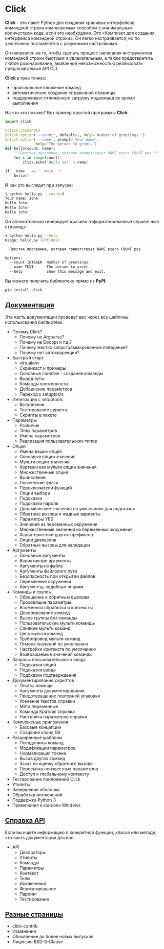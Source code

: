 # Click

**Click** - это пакет Python для создания красивых интерфейсов командной строки компонуемым способом с минимальным количеством кода, если это необходимо. Это «Комплект для создания интерфейса командной строки». Он легко настраивается, но по умолчанию поставляется с разумными настройками.

Он направлен на то, чтобы сделать процесс написания инструментов командной строки быстрым и увлекательным, а также предотвратить любое разочарование, вызванное невозможностью реализовать предполагаемый API CLI.

**Click** в трех точках:

* произвольное вложение команд
* автоматическое создание справочной страницы
* поддерживает отложенную загрузку подкоманд во время выполнения

На что это похоже? Вот пример простой программы **Click**:

```python
import click

@click.command()
@click.option('--count', default=1, help='Number of greetings.')
@click.option('--name', prompt='Your name',
              help='The person to greet.')
def hello(count, name):
    """Простая программа, которая приветствует NAME всего COUNT раз."""
    for x in range(count):
        click.echo('Hello %s!' % name)

if __name__ == '__main__':
    hello()
```

И как это выглядит при запуске:

```bash
$ python hello.py --count=3
Your name: John
Hello John!
Hello John!
Hello John!
```

Он автоматически генерирует красиво отформатированные справочные страницы:

```bash
$ python hello.py --help
Usage: hello.py [OPTIONS]

  Простая программа, которая приветствует NAME всего COUNT раз.

Options:
  --count INTEGER  Number of greetings.
  --name TEXT      The person to greet.
  --help           Show this message and exit.
```

Вы можете получить библиотеку прямо из **PyPI**:

```bash
pip install click
```

## [Документация](dokumentaciya-click/)

Эта часть документации проведет вас через все шаблоны использования библиотеки.

* Почему Click?
  * Почему не Argparse?
  * Почему не Docopt и т.д.?
  * Почему жестко запрограммированное поведение?
  * Почему нет автокоррекции?
* Быстрый старт
  * virtualenv
  * Скринкаст и примеры
  * Основные понятия - создание команды
  * Вывод echo
  * Команды вложенности
  * Добавление параметров
  * Переход к setuptools
* Интеграция с setuptools
  * Вступление
  * Тестирование скрипта
  * Скрипты в пакете
* Параметры
  * Различия
  * Типы параметров
  * Имена параметров
  * Реализация пользовательских типов
* Опции
  * Имена ваших опций
  * Основные опции значения
  * Мульти опции значения
  * Кортежи как мульти опции значения
  * Множественные опции
  * Вычисление
  * Логические флаги
  * Переключатели функций
  * Опции выбора
  * Подсказки
  * Подсказки пароля
  * Динамические значения по умолчанию для подсказок
  * Обратные вызовы и жадные варианты
  * Параметры YES
  * Значения из переменных окружения
  * Множественные значения из переменных окружения
  * Характеристики других префиксов
  * Опции диапазона
  * Обратные вызовы для валидации
* Аргументы
  * Основные аргументы
  * Вариативные аргументы
  * Аргументы из файла
  * Аргументы файлового пути
  * Безопасность при открытии файлов
  * Переменные окружения
  * Аргументы, подобные опциям
* Команды и группы
  * Обращение к обратным вызовам
  * Проходящие параметры
  * Вложенная обработка и контексты
  * Декорирование команд
  * Вызов группы без команды
  * Пользовательские мульти команды
  * Слияние мульти команд
  * Цепь мульти команд
  * Трубопровод мульти команд
  * Отмена значений по умолчанию
  * Настройки контекста по умолчанию
  * Возвращаемые значения команды
* Запросы пользовательского ввода
  * Подсказки опций
  * Подсказки ввода
  * Подсказки подтверждения
* Документирование скриптов
  * Тексты помощи
  * Аргументы документирования
  * Предотвращение повторной упаковки
  * Усечение текстов справки
  * Мета переменные
  * Команда Краткая справка
  * Настройка параметров справки
* Комплексные приложения
  * Базовые концепции
  * Создание клона Git
* Расширенные шаблоны
  * Псевдонимы команд
  * Модификации параметров
  * Нормализация токена
  * Вызов других команд
  * Заказ на оценку обратного вызова
  * Пересылка неизвестных параметров
  * Доступ к глобальному контексту
* Тестирование приложений Click
* Утилиты
* Завершение оболочки
* Обработка исключений
* Поддержка Python 3
* Примечания к консоли Windows

## [Справка API](api-click/)

Если вы ищете информацию о конкретной функции, классе или методе, эта часть документации для вас.

* API
  * Декораторы
  * Утилиты
  * Команды
  * Параметры
  * Контекст
  * Типы
  * Исключения
  * Форматирование
  * Парсинг
  * Тестирование

## [Разные страницы](raznoe-o-click.md)

* click-contrib
* Изменения
* Обновление до более новых выпусков
* Лицензия BSD-3-Clause
